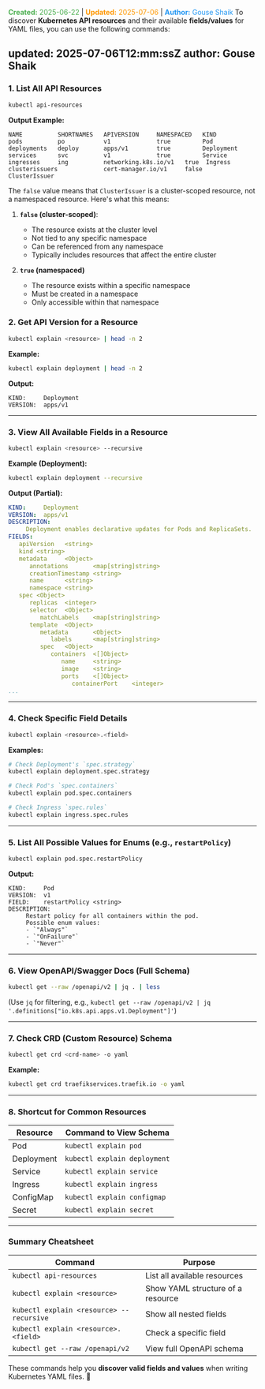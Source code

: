 <span style="color:#4caf50;"><b>Created:</b> 2025-06-22</span> | <span style="color:#ff9800;"><b>Updated:</b> 2025-07-06</span> | <span style="color:#2196f3;"><b>Author:</b> Gouse Shaik</span>
To discover **Kubernetes API resources** and their available **fields/values** for YAML files, you can use the following commands:

updated: 2025-07-06T12:mm:ssZ
author: Gouse Shaik
---
### **1. List All API Resources**
```sh
kubectl api-resources
```
**Output Example:**
```
NAME          SHORTNAMES   APIVERSION     NAMESPACED   KIND
pods          po           v1             true         Pod
deployments   deploy       apps/v1        true         Deployment
services      svc          v1             true         Service
ingresses     ing          networking.k8s.io/v1   true  Ingress
clusterissuers             cert-manager.io/v1     false   ClusterIssuer
```

The `false` value means that `ClusterIssuer` is a cluster-scoped resource, not a namespaced resource. Here's what this means:

1. **`false` (cluster-scoped)**:
    - The resource exists at the cluster level
    - Not tied to any specific namespace
    - Can be referenced from any namespace
    - Typically includes resources that affect the entire cluster
        
2. **`true` (namespaced)**
    - The resource exists within a specific namespace
    - Must be created in a namespace
    - Only accessible within that namespace

### **2. Get API Version for a Resource**
```sh
kubectl explain <resource> | head -n 2
```
**Example:**
```sh
kubectl explain deployment | head -n 2
```
**Output:**
```
KIND:     Deployment
VERSION:  apps/v1
```

---

### **3. View All Available Fields in a Resource**
```sh
kubectl explain <resource> --recursive
```
**Example (Deployment):**
```sh
kubectl explain deployment --recursive
```
**Output (Partial):**
```yaml
KIND:     Deployment
VERSION:  apps/v1
DESCRIPTION:
     Deployment enables declarative updates for Pods and ReplicaSets.
FIELDS:
   apiVersion   <string>
   kind <string>
   metadata     <Object>
      annotations       <map[string]string>
      creationTimestamp <string>
      name      <string>
      namespace <string>
   spec <Object>
      replicas  <integer>
      selector  <Object>
         matchLabels    <map[string]string>
      template  <Object>
         metadata       <Object>
            labels      <map[string]string>
         spec   <Object>
            containers  <[]Object>
               name     <string>
               image    <string>
               ports    <[]Object>
                  containerPort    <integer>
...
```

---

### **4. Check Specific Field Details**
```sh
kubectl explain <resource>.<field>
```
**Examples:**
```sh
# Check Deployment's `spec.strategy`
kubectl explain deployment.spec.strategy

# Check Pod's `spec.containers`
kubectl explain pod.spec.containers

# Check Ingress `spec.rules`
kubectl explain ingress.spec.rules
```

---

### **5. List All Possible Values for Enums (e.g., `restartPolicy`)**
```sh
kubectl explain pod.spec.restartPolicy
```
**Output:**
```
KIND:     Pod
VERSION:  v1
FIELD:    restartPolicy <string>
DESCRIPTION:
     Restart policy for all containers within the pod.
     Possible enum values:
     - `"Always"`
     - `"OnFailure"`
     - `"Never"`
```

---

### **6. View OpenAPI/Swagger Docs (Full Schema)**
```sh
kubectl get --raw /openapi/v2 | jq . | less
```
(Use `jq` for filtering, e.g., `kubectl get --raw /openapi/v2 | jq '.definitions["io.k8s.api.apps.v1.Deployment"]'`)

---

### **7. Check CRD (Custom Resource) Schema**
```sh
kubectl get crd <crd-name> -o yaml
```
**Example:**
```sh
kubectl get crd traefikservices.traefik.io -o yaml
```

---

### **8. Shortcut for Common Resources**
| Resource  | Command to View Schema |
|-----------|------------------------|
| Pod       | `kubectl explain pod` |
| Deployment | `kubectl explain deployment` |
| Service   | `kubectl explain service` |
| Ingress   | `kubectl explain ingress` |
| ConfigMap | `kubectl explain configmap` |
| Secret    | `kubectl explain secret` |

---

### **Summary Cheatsheet**
| Command | Purpose |
|---------|---------|
| `kubectl api-resources` | List all available resources |
| `kubectl explain <resource>` | Show YAML structure of a resource |
| `kubectl explain <resource> --recursive` | Show all nested fields |
| `kubectl explain <resource>.<field>` | Check a specific field |
| `kubectl get --raw /openapi/v2` | View full OpenAPI schema |

These commands help you **discover valid fields and values** when writing Kubernetes YAML files. 🚀